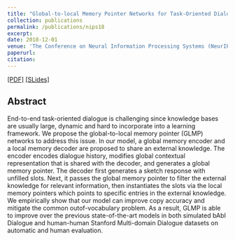 ```yaml
---
title: "Global-to-local Memory Pointer Networks for Task-Oriented Dialogue"
collection: publications
permalink: /publications/nips18
excerpt: 
date: 2018-12-01
venue: 'The Conference on Neural Information Processing Systems (NeurIPS)'
paperurl: 
citation: 
---
```


[[PDF]]() [[SLides]]()

## Abstract
End-to-end task-oriented dialogue is challenging since knowledge bases are usually large, dynamic and hard to incorporate into a learning framework. We propose the global-to-local memory pointer (GLMP) networks to address this issue. In our model, a global memory encoder and a local memory decoder are proposed to share an external knowledge. The encoder encodes dialogue history, modifies global contextual representation that is shared with the decoder, and generates a global memory pointer. The decoder first generates a sketch response with unfilled slots. Next, it passes the global memory pointer to filter the external knowledge for relevant information, then instantiates the slots via the local memory pointers which points to specific entries in the external knowledge. We empirically show that our model can improve copy accuracy and mitigate the common outof-vocabulary problem. As a result, GLMP is able to improve over the previous state-of-the-art models in both simulated bAbI Dialogue and human-human Stanford Multi-domain Dialogue datasets on automatic and human evaluation.